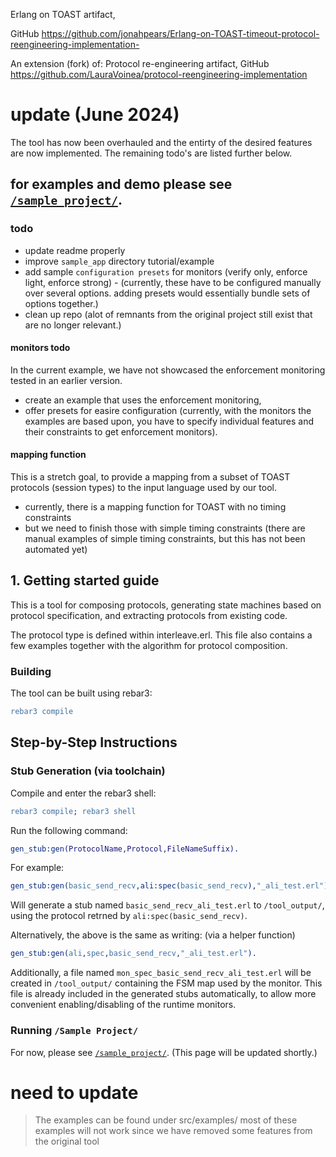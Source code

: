 Erlang on TOAST artifact,

GitHub <https://github.com/jonahpears/Erlang-on-TOAST-timeout-protocol-reengineering-implementation->

An extension (fork) of:
Protocol re-engineering artifact,
GitHub  <https://github.com/LauraVoinea/protocol-reengineering-implementation>

# update (June 2024) 
The tool has now been overhauled and the entirty of the desired features are now implemented.
The remaining todo's are listed further below.

## for examples and demo please see [`/sample_project/`](https://github.com/jonahpears/Erlang-on-TOAST-timeout-protocol-reengineering-implementation-/tree/main/sample_project).

### todo

- update readme properly
- improve `sample_app` directory tutorial/example
- add sample `configuration presets` for monitors (verify only, enforce light, enforce strong) - (currently, these have to be configured manually over several options. adding presets would essentially bundle sets of options together.)
- clean up repo (alot of remnants from the original project still exist that are no longer relevant.)

#### monitors todo
In the current example, we have not showcased the enforcement monitoring tested in an earlier version.
- create an example that uses the enforcement monitoring,
- offer presets for easire configuration (currently, with the monitors the examples are based upon, you have to specify individual features and their constraints to get enforcement monitors).

#### mapping function
This is a stretch goal, to provide a mapping from a subset of TOAST protocols (session types) to the input language used by our tool.
- currently, there is a mapping function for TOAST with no timing constraints
- but we need to finish those with simple timing constraints (there are manual examples of simple timing constraints, but this has not been automated yet)

## 1. Getting started guide

This is a tool for composing protocols, generating state machines based on
protocol specification, and extracting protocols from existing code.

The protocol type is defined within interleave.erl. This file also contains a few
examples together with the algorithm for protocol composition.

### Building

The tool can be built using rebar3:
```erl
rebar3 compile
```

## Step-by-Step Instructions

### Stub Generation (via toolchain)

Compile and enter the rebar3 shell:
```erl
rebar3 compile; rebar3 shell
```

Run the following command:
```erl
gen_stub:gen(ProtocolName,Protocol,FileNameSuffix).
```

For example:
```erl
gen_stub:gen(basic_send_recv,ali:spec(basic_send_recv),"_ali_test.erl").
```
Will generate a stub named `basic_send_recv_ali_test.erl` to `/tool_output/`, using the protocol retrned by `ali:spec(basic_send_recv)`.

Alternatively, the above is the same as writing: (via a helper function)
```erl
gen_stub:gen(ali,spec,basic_send_recv,"_ali_test.erl").
```

Additionally, a file named `mon_spec_basic_send_recv_ali_test.erl` will be created in `/tool_output/` containing the FSM map used by the monitor.
This file is already included in the generated stubs automatically, to allow more convenient enabling/disabling of the runtime monitors.

### Running `/Sample Project/`

For now, please see [`/sample_project/`](https://github.com/jonahpears/Erlang-on-TOAST-timeout-protocol-reengineering-implementation-/tree/main/sample_project).
(This page will be updated shortly.)


# need to update

> The examples can be found under src/examples/
most of these examples will not work since we have removed some features from the original tool
